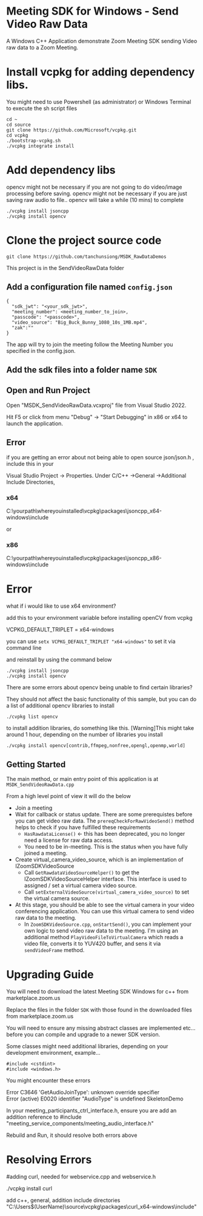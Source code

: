 
# Meeting SDK for Windows - Send Video Raw Data

A Windows C++ Application demonstrate Zoom Meeting SDK sending Video raw data to a Zoom Meeting.

# Install vcpkg for adding dependency libs.
You might need to use Powershell (as administrator) or Windows Terminal to execute the sh script files
```
cd ~
cd source
git clone https://github.com/Microsoft/vcpkg.git
cd vcpkg
./bootstrap-vcpkg.sh
./vcpkg integrate install
```

# Add dependency libs
opencv might not be necessary if you are not going to do video/image processing before saving.
opencv might not be necessary if you are just saving raw audio to file..
opencv will take a while (10 mins) to complete

```
./vcpkg install jsoncpp
./vcpkg install opencv 
```

# Clone the project source code

```
git clone https://github.com/tanchunsiong/MSDK_RawDataDemos
```

This project is in the SendVideoRawData folder

## Add a configuration file named `config.json`

```
{
  "sdk_jwt": "<your_sdk_jwt>",
  "meeting_number": <meeting_number_to_join>,
  "passcode": "<passcode>",
  "video_source": "Big_Buck_Bunny_1080_10s_1MB.mp4",
  "zak":""
}
```

The app will try to join the meeting follow the Meeting Number you specified in the config.json. 

## Add the sdk files into a folder name `SDK`




## Open and Run Project

Open "MSDK_SendVideoRawData.vcxproj" file from Visual Studio 2022.

Hit F5 or click from menu "Debug" -> "Start Debugging" in x86 or x64 to launch the application.


## Error

if you are getting an error about not being able to open source json/json.h , include this in your

Visual Studio Project -> Properties. Under C/C++ ->General ->Additional Include Directories,

 ### x64
 C:\yourpath\whereyouinstalled\vcpkg\packages\jsoncpp_x64-windows\include
 
 or

 ### x86
 C:\yourpath\whereyouinstalled\vcpkg\packages\jsoncpp_x86-windows\include

 # Error

  what if i would like to use x64 environment?

  add this to your environment variable before installing openCV from vcpkg

  VCPKG_DEFAULT_TRIPLET = x64-windows

  you can use `setx VCPKG_DEFAULT_TRIPLET "x64-windows"` to set it via command line

  and reinstall by using the command below

  ```
  ./vcpkg install jsoncpp
  ./vcpkg install opencv
  ```

  There are some errors about opencv being unable to find certain libraries?

  They should not affect the basic functionality of this sample, but you can do a list of additional opencv libraries to install
  ```
  ./cvpkg list opencv
  ```

  to install addition libraries, do something like this. [Warning]This might take around 1 hour, depending on the number of libraries you install
  ```
  ./vcpkg install opencv[contrib,ffmpeg,nonfree,opengl,openmp,world]
  ```
## Getting Started

The main method, or main entry point of this application is at `MSDK_SendVideoRawData.cpp`

From a high level point of view it will do the below

- Join a meeting
- Wait for callback or status update. There are some prerequistes before you can get video raw data. The `prereqCheckForRawVideoSend()` method helps to check if you have fulfilled these requirements
  - `HasRawdataLicense()` <- this has been deprecated, you no longer need a license for raw data access.
  - You need to be in-meeting. This is the status when you have fully joined a meeting.
- Create virtual_camera_video_source, which is an implementation of IZoomSDKVideoSource
  - Call `GetRawdataVideoSourceHelper()` to get the IZoomSDKVideoSourceHelper interface. This interface is used to assigned / set a virtual camera video source.
  - Call `setExternalVideoSource(virtual_camera_video_source)` to set the virtual camera source.
- At this stage, you should be able to see the virtual camera in your video conferencing application. You can use this virtual camera to send video raw data to the meeting.
  - In `ZoomSDKVideoSource.cpp`, `onStartSend()`, you can implement your own logic to send video raw data to the meeting. I'm using an additional method `PlayVideoFileToVirtualCamera` which reads a video file, converts it to YUV420 buffer, and sens it via `sendVideoFrame` method.

# Upgrading Guide

You will need to download the latest Meeting SDK Windows for c++ from marketplace.zoom.us

Replace the files in the folder `SDK` with those found in the downloaded files from marketplace.zoom.us

You will need to ensure any missing abstract classes are implemented etc... before you can compile and upgrade to a newer SDK version.

Some classes might need additional libraries, depending on your development environment, example...
```
#include <cstdint>
#include <windows.h>
```

You might encounter these errors

Error	C3646	'GetAudioJoinType': unknown override specifier	
Error (active)	E0020	identifier "AudioType" is undefined	SkeletonDemo

In your meeting_participants_ctrl_interface.h, ensure you are add an addition reference to #include "meeting_service_components/meeting_audio_interface.h"

Rebuild and Run, it should resolve both errors above

# Resolving Errors


#adding curl, needed for webservice.cpp and webservice.h

./vcpkg install curl

add c++, general, addition include directories "C:\Users\$(UserName)\source\vcpkg\packages\curl_x64-windows\include" 